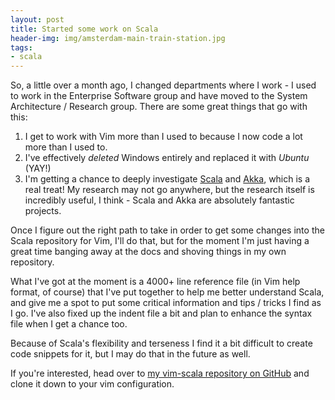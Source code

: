 ```yaml
---
layout: post
title: Started some work on Scala
header-img: img/amsterdam-main-train-station.jpg
tags:
- scala
---
```

So, a little over a month ago, I changed departments where I work - I used to work in the Enterprise Software group and have moved to the System Architecture / Research group. There are some great things that go with this:

1. I get to work with Vim more than I used to because I now code a lot more than I used to.
2. I've effectively *deleted* Windows entirely and replaced it with *Ubuntu* (YAY!)
3. I'm getting a chance to deeply investigate [Scala](http://scala-lang.org) and [Akka](http://akka.io), which is a real treat! My research may not go anywhere, but the research itself is incredibly useful, I think - Scala and Akka are absolutely fantastic projects.

Once I figure out the right path to take in order to get some changes into the Scala repository for Vim, I'll do that, but for the moment I'm just having a great time banging away at the docs and shoving things in my own repository.

What I've got at the moment is a 4000+ line reference file (in Vim help format, of course) that I've put together to help me better understand Scala, and give me a spot to put some critical information and tips / tricks I find as I go. I've also fixed up the indent file a bit and plan to enhance the syntax file when I get a chance too.

Because of Scala's flexibility and terseness I find it a bit difficult to create code snippets for it, but I may do that in the future as well.

If you're interested, head over to [my vim-scala repository on GitHub](http://github.com/ewiplayer/vim-scala) and clone it down to your vim configuration.
